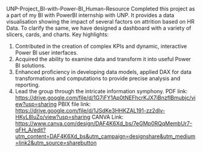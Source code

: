 UNP-Project_BI-with-Power-BI_Human-Resource
Completed this project as a part of my BI with PowerBI internship with UNP. It provides a data visualisation showing the impact of several factors on attrition based on HR Data. To clarify the same, we have designed a dashboard with a variety of slicers, cards, and charts.
Key highlights:
1. Contributed in the creation of complex KPIs and dynamic, interactive Power Bl user interfaces.
2. Acquired the ability to examine data and transform it into useful Power BI solutions.
3. Enhanced proficiency in developing data models, applied DAX for data transformations and computations to provide precise analysis and reporting.
4. Lead the group through the intricate information symphony.
PDF link: https://drive.google.com/file/d/1G7jFY1Ap0tNEFhcrKJX7iBnzflBmubjc/view?usp=sharing
PBIX file link: https://drive.google.com/file/d/1JSdKe3HHKZAL191-zz2dlv-HKyL8luZo/view?usp=sharing
CANVA Link: https://www.canva.com/design/DAF4K6Xd_bs/7eGMp0RQqMembUr7-qFH_A/edit?utm_content=DAF4K6Xd_bs&utm_campaign=designshare&utm_medium=link2&utm_source=sharebutton
